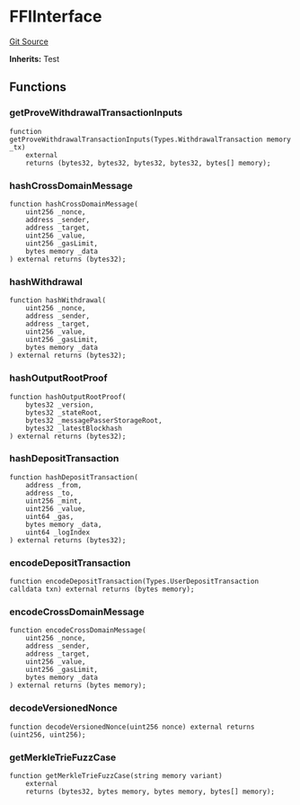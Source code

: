 # FFIInterface
[Git Source](https://github.com/ethereum-optimism/optimism/blob/f7b73857601914eeea6fc4c1ba46ae99ca744d97/contracts/test/CommonTest.t.sol)

**Inherits:**
Test


## Functions
### getProveWithdrawalTransactionInputs


```solidity
function getProveWithdrawalTransactionInputs(Types.WithdrawalTransaction memory _tx)
    external
    returns (bytes32, bytes32, bytes32, bytes32, bytes[] memory);
```

### hashCrossDomainMessage


```solidity
function hashCrossDomainMessage(
    uint256 _nonce,
    address _sender,
    address _target,
    uint256 _value,
    uint256 _gasLimit,
    bytes memory _data
) external returns (bytes32);
```

### hashWithdrawal


```solidity
function hashWithdrawal(
    uint256 _nonce,
    address _sender,
    address _target,
    uint256 _value,
    uint256 _gasLimit,
    bytes memory _data
) external returns (bytes32);
```

### hashOutputRootProof


```solidity
function hashOutputRootProof(
    bytes32 _version,
    bytes32 _stateRoot,
    bytes32 _messagePasserStorageRoot,
    bytes32 _latestBlockhash
) external returns (bytes32);
```

### hashDepositTransaction


```solidity
function hashDepositTransaction(
    address _from,
    address _to,
    uint256 _mint,
    uint256 _value,
    uint64 _gas,
    bytes memory _data,
    uint64 _logIndex
) external returns (bytes32);
```

### encodeDepositTransaction


```solidity
function encodeDepositTransaction(Types.UserDepositTransaction calldata txn) external returns (bytes memory);
```

### encodeCrossDomainMessage


```solidity
function encodeCrossDomainMessage(
    uint256 _nonce,
    address _sender,
    address _target,
    uint256 _value,
    uint256 _gasLimit,
    bytes memory _data
) external returns (bytes memory);
```

### decodeVersionedNonce


```solidity
function decodeVersionedNonce(uint256 nonce) external returns (uint256, uint256);
```

### getMerkleTrieFuzzCase


```solidity
function getMerkleTrieFuzzCase(string memory variant)
    external
    returns (bytes32, bytes memory, bytes memory, bytes[] memory);
```

